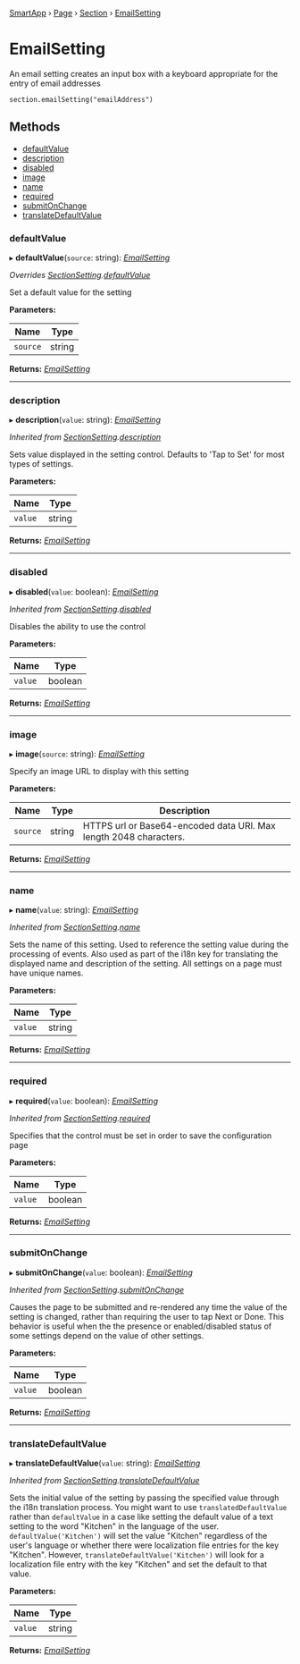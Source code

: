 [SmartApp](_smart_app_d_.smartapp.md) › [Page](_pages_page_d_.page.md) › [Section](_pages_section_d_.section.md) ›  [EmailSetting](_pages_email_setting_d_.emailsetting.md)

# EmailSetting

An email setting creates an input box with a keyboard appropriate for the entry of email addresses
```
section.emailSetting("emailAddress")
```

## Methods

* [defaultValue](_pages_email_setting_d_.emailsetting.md#defaultvalue)
* [description](_pages_email_setting_d_.emailsetting.md#description)
* [disabled](_pages_email_setting_d_.emailsetting.md#disabled)
* [image](_pages_email_setting_d_.emailsetting.md#image)
* [name](_pages_email_setting_d_.emailsetting.md#name)
* [required](_pages_email_setting_d_.emailsetting.md#required)
* [submitOnChange](_pages_email_setting_d_.emailsetting.md#submitonchange)
* [translateDefaultValue](_pages_email_setting_d_.emailsetting.md#translatedefaultvalue)


###  defaultValue

▸ **defaultValue**(`source`: string): *[EmailSetting](_pages_email_setting_d_.emailsetting.md)*

*Overrides [SectionSetting](_pages_section_setting_d_.sectionsetting.md).[defaultValue](_pages_section_setting_d_.sectionsetting.md#defaultvalue)*

Set a default value for the setting

**Parameters:**

Name | Type |
------ | ------ |
`source` | string |

**Returns:** *[EmailSetting](_pages_email_setting_d_.emailsetting.md)*

___

###  description

▸ **description**(`value`: string): *[EmailSetting](_pages_email_setting_d_.emailsetting.md)*

*Inherited from [SectionSetting](_pages_section_setting_d_.sectionsetting.md).[description](_pages_section_setting_d_.sectionsetting.md#description)*

Sets value displayed in the setting control. Defaults to 'Tap to Set' for most types of settings.

**Parameters:**

Name | Type |
------ | ------ |
`value` | string |

**Returns:** *[EmailSetting](_pages_email_setting_d_.emailsetting.md)*

___

###  disabled

▸ **disabled**(`value`: boolean): *[EmailSetting](_pages_email_setting_d_.emailsetting.md)*

*Inherited from [SectionSetting](_pages_section_setting_d_.sectionsetting.md).[disabled](_pages_section_setting_d_.sectionsetting.md#disabled)*

Disables the ability to use the control

**Parameters:**

Name | Type |
------ | ------ |
`value` | boolean |

**Returns:** *[EmailSetting](_pages_email_setting_d_.emailsetting.md)*

___

###  image

▸ **image**(`source`: string): *[EmailSetting](_pages_email_setting_d_.emailsetting.md)*

Specify an image URL to display with this setting

**Parameters:**

Name | Type | Description |
------ | ------ | ------ |
`source` | string | HTTPS url or Base64-encoded data URI. Max length 2048 characters.  |

**Returns:** *[EmailSetting](_pages_email_setting_d_.emailsetting.md)*

___

###  name

▸ **name**(`value`: string): *[EmailSetting](_pages_email_setting_d_.emailsetting.md)*

*Inherited from [SectionSetting](_pages_section_setting_d_.sectionsetting.md).[name](_pages_section_setting_d_.sectionsetting.md#name)*

Sets the name of this setting. Used to reference the setting value during the processing of events. Also
used as part of the i18n key for translating the displayed name and description of the setting. All settings
on a page must have unique names.

**Parameters:**

Name | Type |
------ | ------ |
`value` | string |

**Returns:** *[EmailSetting](_pages_email_setting_d_.emailsetting.md)*

___

###  required

▸ **required**(`value`: boolean): *[EmailSetting](_pages_email_setting_d_.emailsetting.md)*

*Inherited from [SectionSetting](_pages_section_setting_d_.sectionsetting.md).[required](_pages_section_setting_d_.sectionsetting.md#required)*

Specifies that the control must be set in order to save the configuration page

**Parameters:**

Name | Type |
------ | ------ |
`value` | boolean |

**Returns:** *[EmailSetting](_pages_email_setting_d_.emailsetting.md)*

___

###  submitOnChange

▸ **submitOnChange**(`value`: boolean): *[EmailSetting](_pages_email_setting_d_.emailsetting.md)*

*Inherited from [SectionSetting](_pages_section_setting_d_.sectionsetting.md).[submitOnChange](_pages_section_setting_d_.sectionsetting.md#submitonchange)*

Causes the page to be submitted and re-rendered any time the value of the setting is changed, rather than
requiring the user to tap Next or Done. This behavior is useful when the the presence or enabled/disabled
status of some settings depend on the value of other settings.

**Parameters:**

Name | Type |
------ | ------ |
`value` | boolean |

**Returns:** *[EmailSetting](_pages_email_setting_d_.emailsetting.md)*

___

###  translateDefaultValue

▸ **translateDefaultValue**(`value`: string): *[EmailSetting](_pages_email_setting_d_.emailsetting.md)*

*Inherited from [SectionSetting](_pages_section_setting_d_.sectionsetting.md).[translateDefaultValue](_pages_section_setting_d_.sectionsetting.md#translatedefaultvalue)*

Sets the initial value of the setting by passing the specified value through the i18n translation process.
You might want to use `translatedDefaultValue` rather than `defaultValue` in a case like setting the
default value of a text setting to the word "Kitchen" in the language of the user. `defaultValue('Kitchen')`
will set the value "Kitchen" regardless of the user's language or whether there were localization file entries
for the key "Kitchen". However, `translateDefaultValue('Kitchen')` will look for a localization file entry
with the key "Kitchen" and set the default to that value.

**Parameters:**

Name | Type |
------ | ------ |
`value` | string |

**Returns:** *[EmailSetting](_pages_email_setting_d_.emailsetting.md)*

